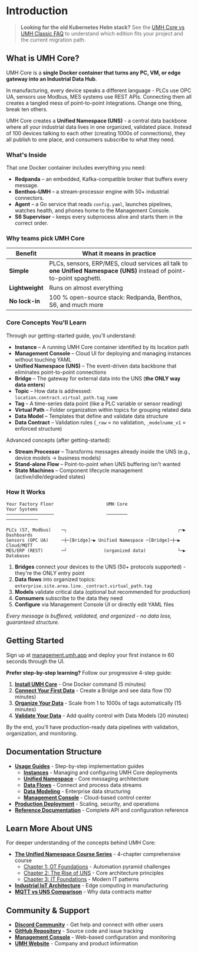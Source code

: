 # Introduction

> **Looking for the old Kubernetes Helm stack?** See the [UMH Core vs UMH Classic FAQ](umh-core-vs-classic-faq.md) to understand which edition fits your project and the current migration path.

## What is UMH Core?

UMH Core is a **single Docker container that turns any PC, VM, or edge gateway into an Industrial Data Hub**.

In manufacturing, every device speaks a different language - PLCs use OPC UA, sensors use Modbus, MES systems use REST APIs. Connecting them all creates a tangled mess of point-to-point integrations. Change one thing, break ten others.

UMH Core creates a **Unified Namespace (UNS)** - a central data backbone where all your industrial data lives in one organized, validated place. Instead of 100 devices talking to each other (creating 1000s of connections), they all publish to one place, and consumers subscribe to what they need.

### What's Inside

That one Docker container includes everything you need:

* **Redpanda** – an embedded, Kafka-compatible broker that buffers every message.
* **Benthos-UMH** – a stream-processor engine with 50+ industrial connectors.
* **Agent** – a Go service that reads `config.yaml`, launches pipelines, watches health, and phones home to the Management Console.
* **S6 Supervisor** – keeps every subprocess alive and starts them in the correct order.

### Why teams pick UMH Core

| Benefit         | What it means in practice                                                                                               |
| --------------- | ----------------------------------------------------------------------------------------------------------------------- |
| **Simple**      | PLCs, sensors, ERP/MES, cloud services all talk to **one Unified Namespace (UNS)** instead of point-to-point spaghetti. |
| **Lightweight** | Runs on almost everything                                                                                               |
| **No lock-in**  | 100 % open-source stack: Redpanda, Benthos, S6, and much more                                                           |

### Core Concepts You'll Learn

Through our getting-started guide, you'll understand:

* **Instance** – A running UMH Core container identified by its location path
* **Management Console** – Cloud UI for deploying and managing instances without touching YAML
* **Unified Namespace (UNS)** – The event-driven data backbone that eliminates point-to-point connections
* **Bridge** – The gateway for external data into the UNS (**the ONLY way data enters**)
* **Topic** – How data is addressed: `location.contract.virtual_path.tag_name`
* **Tag** – A time-series data point (like a PLC variable or sensor reading)
* **Virtual Path** – Folder organization within topics for grouping related data
* **Data Model** – Templates that define and validate data structure
* **Data Contract** – Validation rules (`_raw` = no validation, `_modelname_v1` = enforced structure)

Advanced concepts (after getting-started):
* **Stream Processor** – Transforms messages already inside the UNS (e.g., device models → business models)
* **Stand-alone Flow** – Point-to-point when UNS buffering isn't wanted
* **State Machines** – Component lifecycle management (active/idle/degraded states)

### How It Works

```text
Your Factory Floor                    UMH Core                         Your Systems
──────────────────                    ────────                         ────────────
                                                        
PLCs (S7, Modbus)    ─┐                                          ┌─▶ Dashboards
Sensors (OPC UA)     ─┼─[Bridge]─▶ Unified Namespace ─[Bridge]─┼─▶ Cloud/MQTT
MES/ERP (REST)       ─┘              (organized data)            └─▶ Databases
```

1. **Bridges** connect your devices to the UNS (50+ protocols supported) - they're the ONLY entry point
2. **Data flows** into organized topics: `enterprise.site.area.line._contract.virtual_path.tag`
3. **Models** validate critical data (optional but recommended for production)
4. **Consumers** subscribe to the data they need
5. **Configure** via Management Console UI or directly edit YAML files

_Every message is buffered, validated, and organized - no data loss, guaranteed structure._

## Getting Started

Sign up at [management.umh.app](https://management.umh.app) and deploy your first instance in 60 seconds through the UI.

**Prefer step-by-step learning?** Follow our progressive 4-step guide:

1. [**Install UMH Core**](getting-started/README.md) - One Docker command (5 minutes)
2. [**Connect Your First Data**](getting-started/1-connect-data.md) - Create a Bridge and see data flow (10 minutes)
3. [**Organize Your Data**](getting-started/2-organize-data.md) - Scale from 1 to 1000s of tags automatically (15 minutes)
4. [**Validate Your Data**](getting-started/3-validate-data.md) - Add quality control with Data Models (20 minutes)

By the end, you'll have production-ready data pipelines with validation, organization, and monitoring.

## Documentation Structure

* [**Usage Guides**](usage/) - Step-by-step implementation guides
  * [**Instances**](usage/instances/) - Managing and configuring UMH Core deployments
  * [**Unified Namespace**](usage/unified-namespace/) - Core messaging architecture
  * [**Data Flows**](usage/data-flows/) - Connect and process data streams
  * [**Data Modeling**](usage/data-modeling/) - Enterprise data structuring
  * [**Management Console**](usage/management-console/) - Cloud-based control center
* [**Production Deployment**](production/) - Scaling, security, and operations
* [**Reference Documentation**](reference/) - Complete API and configuration reference

## Learn More About UNS

For deeper understanding of the concepts behind UMH Core:

* [**The Unified Namespace Course Series**](https://learn.umh.app/featured/) - 4-chapter comprehensive course
  * [Chapter 1: OT Foundations](https://learn.umh.app/lesson/chapter-1-the-foundations-of-the-unified-namespace-in-operational-technology/) - Automation pyramid challenges
  * [Chapter 2: The Rise of UNS](https://learn.umh.app/lesson/chapter-2-the-rise-of-the-unified-namespace/) - Core architecture principles
  * [Chapter 3: IT Foundations](https://learn.umh.app/lesson/chapter-3-the-foundations-of-the-unified-namespace-in-information-technology/) - Modern IT patterns
* [**Industrial IoT Architecture**](https://learn.umh.app/blog/cloud-native-technologies-on-the-edge-in-manufacturing/) - Edge computing in manufacturing
* [**MQTT vs UNS Comparison**](https://learn.umh.app/blog/what-is-mqtt-why-most-mqtt-explanations-suck-and-our-attempt-to-fix-them/) - Why data contracts matter

## Community & Support

* [**Discord Community**](https://discord.gg/F9mqkZnm8U) - Get help and connect with other users
* [**GitHub Repository**](https://github.com/united-manufacturing-hub/united-manufacturing-hub) - Source code and issue tracking
* [**Management Console**](https://management.umh.app) - Web-based configuration and monitoring
* [**UMH Website**](https://www.umh.app/) - Company and product information
